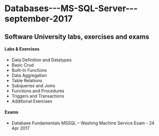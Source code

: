 # Databases---MS-SQL-Server---september-2017

## Software University labs, exercises and exams


#### Labs & Exercises

* Data Definition and Datatypes
* Basic Crud
* Built-In Functions
* Data Aggregation
* Table Relations
* Subqueries and Joins
* Functions and Procedures
* Triggers and Transactions
* Additional Exercises


#### Exams

* Database Fundamentals MSSQL – Washing Machine Service Exam - 24 Apr 2017
